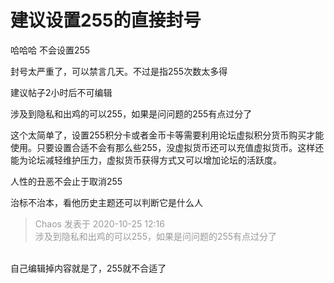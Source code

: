 # 建议设置255的直接封号


哈哈哈 不会设置255

封号太严重了，可以禁言几天。不过是指255次数太多得<img id="aimg_Va84l" onclick="zoom(this, this.src, 0, 0, 0)" class="zoom" src="https://cdn.jsdelivr.net/gh/hishis/forum-master/public/images/patch.gif" onmouseover="img_onmouseoverfunc(this)" onload="thumbImg(this)" border="0" alt="" />

建议帖子2小时后不可编辑

涉及到隐私和出鸡的可以255，如果是问问题的255有点过分了

这个太简单了，设置255积分卡或者金币卡等需要利用论坛虚拟积分货币购买才能使用。只要设置合适不会有那么些255，没虚拟货币还可以充值虚拟货币。这样还能为论坛减轻维护压力，虚拟货币获得方式又可以增加论坛的活跃度。

人性的丑恶不会止于取消255

治标不治本，看他历史主题还可以判断它是什么人

<div class="quote"><blockquote><font color="#999999">Chaos 发表于 2020-10-25 12:16</font><br />
<font color="#999999">涉及到隐私和出鸡的可以255，如果是问问题的255有点过分了</font></blockquote></div><br />
自己编辑掉内容就是了，255就不合适了
